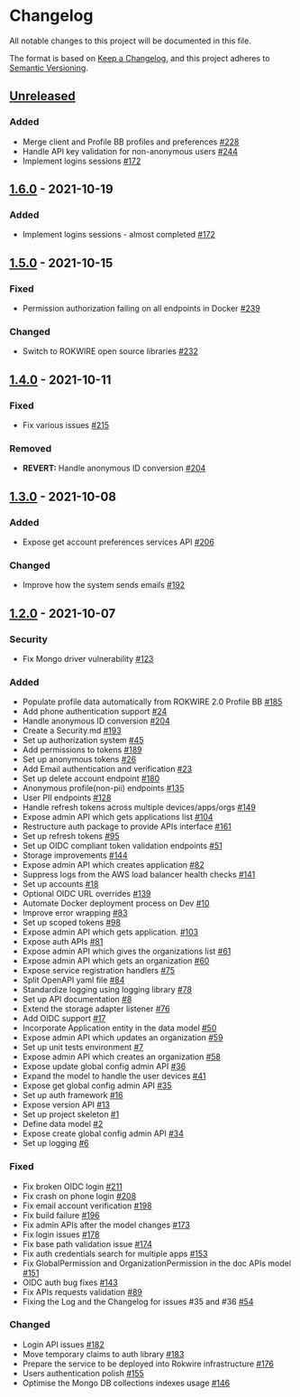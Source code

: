 # Changelog

All notable changes to this project will be documented in this file.

The format is based on [Keep a Changelog](https://keepachangelog.com/en/1.0.0/),
and this project adheres to [Semantic Versioning](https://semver.org/spec/v2.0.0.html).

## [Unreleased]
### Added
- Merge client and Profile BB profiles and preferences [#228](https://github.com/rokwire/core-building-block/issues/228)
- Handle API key validation for non-anonymous users [#244](https://github.com/rokwire/core-building-block/issues/244)
- Implement logins sessions [#172](https://github.com/rokwire/core-building-block/issues/172) 

## [1.6.0] - 2021-10-19
### Added
- Implement logins sessions - almost completed [#172](https://github.com/rokwire/core-building-block/issues/172) 

## [1.5.0] - 2021-10-15
### Fixed
- Permission authorization failing on all endpoints in Docker [#239](https://github.com/rokwire/core-building-block/issues/239)

### Changed
- Switch to ROKWIRE open source libraries [#232](https://github.com/rokwire/core-building-block/issues/232)

## [1.4.0] - 2021-10-11
### Fixed
- Fix various issues [#215](https://github.com/rokwire/core-building-block/issues/215)

### Removed
- **REVERT:** Handle anonymous ID conversion [#204](https://github.com/rokwire/core-building-block/issues/204)

## [1.3.0] - 2021-10-08
### Added
- Expose get account preferences services API [#206](https://github.com/rokwire/core-building-block/issues/206) 

### Changed
- Improve how the system sends emails [#192](https://github.com/rokwire/core-building-block/issues/192)

## [1.2.0] - 2021-10-07
### Security
- Fix Mongo driver vulnerability [#123](https://github.com/rokwire/core-building-block/issues/123)

### Added
- Populate profile data automatically from ROKWIRE 2.0 Profile BB [#185](https://github.com/rokwire/core-building-block/issues/185)
- Add phone authentication support [#24](https://github.com/rokwire/core-building-block/issues/24)
- Handle anonymous ID conversion [#204](https://github.com/rokwire/core-building-block/issues/204)
- Create a Security.md [#193](https://github.com/rokwire/core-building-block/issues/193)
- Set up authorization system [#45](https://github.com/rokwire/core-building-block/issues/45)
- Add permissions to tokens [#189](https://github.com/rokwire/core-building-block/issues/189)
- Set up anonymous tokens [#26](https://github.com/rokwire/core-building-block/issues/26)
- Add Email authentication and verification [#23](https://github.com/rokwire/core-building-block/issues/23)
- Set up delete account endpoint [#180](https://github.com/rokwire/core-building-block/issues/180)
- Anonymous profile(non-pii) endpoints [#135](https://github.com/rokwire/core-building-block/issues/135)
- User PII endpoints [#128](https://github.com/rokwire/core-building-block/issues/128)
- Handle refresh tokens across multiple devices/apps/orgs [#149](https://github.com/rokwire/core-building-block/issues/149)
- Expose admin API which gets applications list [#104](https://github.com/rokwire/core-building-block/issues/104)
- Restructure auth package to provide APIs interface [#161](https://github.com/rokwire/core-building-block/issues/161)
- Set up refresh tokens [#95](https://github.com/rokwire/core-building-block/issues/95)
- Set up OIDC compliant token validation endpoints [#51](https://github.com/rokwire/core-building-block/issues/51)
- Storage improvements [#144](https://github.com/rokwire/core-building-block/issues/144)
- Expose admin API which creates application [#82](https://github.com/rokwire/core-building-block/issues/82)
- Suppress logs from the AWS load balancer health checks [#141](https://github.com/rokwire/core-building-block/issues/141)
- Set up accounts [#18](https://github.com/rokwire/core-building-block/issues/18)
- Optional OIDC URL overrides [#139](https://github.com/rokwire/core-building-block/issues/139)
- Automate Docker deployment process on Dev [#10](https://github.com/rokwire/core-building-block/issues/10)
- Improve error wrapping [#83](https://github.com/rokwire/core-building-block/issues/83)
- Set up scoped tokens [#98](https://github.com/rokwire/core-building-block/issues/98)
- Expose admin API which gets application. [#103](https://github.com/rokwire/core-building-block/issues/103)
- Expose auth APIs [#81](https://github.com/rokwire/core-building-block/issues/81)
- Expose admin API which gives the organizations list [#61](https://github.com/rokwire/core-building-block/issues/61)
- Expose admin API which gets an organization [#60](https://github.com/rokwire/core-building-block/issues/60)
- Expose service registration handlers [#75](https://github.com/rokwire/core-building-block/issues/75)
- Split OpenAPI yaml file [#84](https://github.com/rokwire/core-building-block/issues/84)
- Standardize logging using logging library [#78](https://github.com/rokwire/core-building-block/issues/78)
- Set up API documentation [#8](https://github.com/rokwire/core-building-block/issues/8)
- Extend the storage adapter listener [#76](https://github.com/rokwire/core-building-block/issues/76)
- Add OIDC support [#17](https://github.com/rokwire/core-building-block/issues/17)
- Incorporate Application entity in the data model [#50](https://github.com/rokwire/core-building-block/issues/50)
- Expose admin API which updates an organization [#59](https://github.com/rokwire/core-building-block/issues/59)
- Set up unit tests environment [#7](https://github.com/rokwire/core-building-block/issues/7)
- Expose admin API which creates an organization [#58](https://github.com/rokwire/core-building-block/issues/58)
- Expose update global config admin API [#36](https://github.com/rokwire/core-building-block/issues/36)
- Expand the model to handle the user devices [#41](https://github.com/rokwire/core-building-block/issues/41)
- Expose get global config admin API [#35](https://github.com/rokwire/core-building-block/issues/35)
- Set up auth framework [#16](https://github.com/rokwire/core-building-block/issues/16)
- Expose version API [#13](https://github.com/rokwire/core-building-block/issues/13)
- Set up project skeleton [#1](https://github.com/rokwire/core-building-block/issues/1)
- Define data model [#2](https://github.com/rokwire/core-building-block/issues/2)
- Expose create global config admin API [#34](https://github.com/rokwire/core-building-block/issues/34)
- Set up logging [#6](https://github.com/rokwire/core-building-block/issues/6)

### Fixed
- Fix broken OIDC login [#211](https://github.com/rokwire/core-building-block/issues/211)
- Fix crash on phone login [#208](https://github.com/rokwire/core-building-block/issues/208)
- Fix email account verification [#198](https://github.com/rokwire/core-building-block/issues/198)
- Fix build failure [#196](https://github.com/rokwire/core-building-block/issues/196)
- Fix admin APIs after the model changes [#173](https://github.com/rokwire/core-building-block/issues/173)
- Fix login issues [#178](https://github.com/rokwire/core-building-block/issues/178)
- Fix base path validation issue [#174](https://github.com/rokwire/core-building-block/issues/174)
- Fix auth credentials search for multiple apps [#153](https://github.com/rokwire/core-building-block/issues/153)
- Fix GlobalPermission and OrganizationPermission in the doc APIs model [#151](https://github.com/rokwire/core-building-block/issues/151)
- OIDC auth bug fixes [#143](https://github.com/rokwire/core-building-block/issues/143)
- Fix APIs requests validation [#89](https://github.com/rokwire/core-building-block/issues/89)
- Fixing the Log and the Changelog for issues #35 and #36 [#54](https://github.com/rokwire/core-building-block/issues/54)

### Changed
- Login API issues [#182](https://github.com/rokwire/core-building-block/issues/182)
- Move temporary claims to auth library [#183](https://github.com/rokwire/core-building-block/issues/183)
- Prepare the service to be deployed into Rokwire infrastructure [#176](https://github.com/rokwire/core-building-block/issues/176)
- Users authentication polish [#155](https://github.com/rokwire/core-building-block/issues/155)
- Optimise the Mongo DB collections indexes usage [#146](https://github.com/rokwire/core-building-block/issues/146)

[Unreleased]: https://github.com/rokwire/core-building-block/compare/v1.6.0...HEAD
[1.6.0]: https://github.com/rokwire/core-building-block/compare/v1.5.0...v1.6.0
[1.5.0]: https://github.com/rokwire/core-building-block/compare/v1.4.0...v1.5.0
[1.4.0]: https://github.com/rokwire/core-building-block/compare/v1.3.0...v1.4.0
[1.3.0]: https://github.com/rokwire/core-building-block/compare/v1.2.0...v1.3.0
[1.2.0]: https://github.com/rokwire/core-building-block/compare/v1.1.0...v1.2.0
